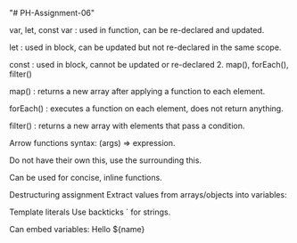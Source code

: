 "# PH-Assignment-06"

var, let, const
var : used in function, can be re-declared and updated.

let : used in block, can be updated but not re-declared in the same scope.

const : used in block, cannot be updated or re-declared 2. map(), forEach(), filter()

map() : returns a new array after applying a function to each element.

forEach() : executes a function on each element, does not return anything.

filter() : returns a new array with elements that pass a condition.

Arrow functions
syntax: (args) => expression.

Do not have their own this, use the surrounding this.

Can be used for concise, inline functions.

Destructuring assignment
Extract values from arrays/objects into variables:

Template literals
Use backticks ` for strings.

Can embed variables: Hello ${name}
